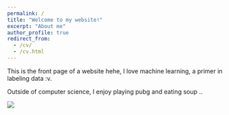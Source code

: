 ```yaml
---
permalink: /
title: "Welcome to my website!"
excerpt: "About me"
author_profile: true
redirect_from: 
  - /cv/
  - /cv.html
---
```


This is the front page of a website hehe, I love machine learning, a primer in labeling data :v.

Outside of computer science, I enjoy playing pubg and eating soup ..

<img src="https://instagram.fjog3-1.fna.fbcdn.net/v/t51.2885-15/e35/59039772_1263211580508652_7296669955546255614_n.jpg?_nc_ht=instagram.fjog3-1.fna.fbcdn.net&_nc_cat=104&_nc_ohc=1KaNOiHB3T8AX8a7bv5&oh=c0a866705f70cc88317d8eb0aee4e8e3&oe=5E8A6CFE">
